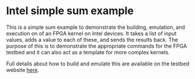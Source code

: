 # Intel simple sum example

This is a simple sum example to demonstrate the building, emulation, and execution on of an FPGA kernel on Intel devices. It takes a list of input values, adds a value to each of these, and sends the results back. The purpose of this is to demonstrate the appropriate commands for the FPGA testbed and it can also act as a template for more complex kernels.

Full details about how to build and emulate this are available on the testbed website [here](https://fpga.epcc.ed.ac.uk/docs/intel_building_emulation.html).
